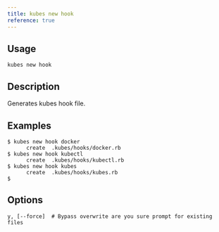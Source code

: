 ```yaml
---
title: kubes new hook
reference: true
---
```


## Usage

    kubes new hook

## Description

Generates kubes hook file.

## Examples

    $ kubes new hook docker
          create  .kubes/hooks/docker.rb
    $ kubes new hook kubectl
          create  .kubes/hooks/kubectl.rb
    $ kubes new hook kubes
          create  .kubes/hooks/kubes.rb
    $


## Options

```
y, [--force]  # Bypass overwrite are you sure prompt for existing files
```

